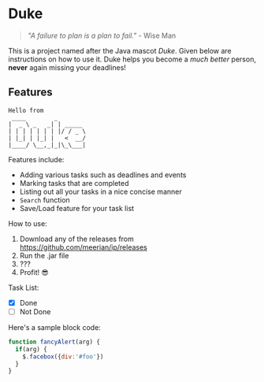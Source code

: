 # Duke 

>_"A failure to plan is a plan to fail."_ - Wise Man

This is a project named after the Java mascot _Duke_. Given below are instructions on how to use it.
Duke helps you become a _much better_ person, __never__ again missing your deadlines!
## Features
   ```
   Hello from
    ____        _        
   |  _ \ _   _| | _____ 
   | | | | | | | |/ / _ \
   | |_| | |_| |   <  __/
   |____/ \__,_|_|\_\___|
   ```
Features include:
* Adding various tasks such as deadlines and events
* Marking tasks that are completed
* Listing out all your tasks in a nice concise manner
* `Search` function
* Save/Load feature for your task list

How to use:
1. Download any of the releases from https://github.com/meerian/ip/releases
2. Run the .jar file
3. ???
4. Profit! 😎

Task List:
- [x] Done
- [ ] Not Done

Here's a sample block code:
```javascript
function fancyAlert(arg) {
  if(arg) {
    $.facebox({div:'#foo'})
  }
}
```